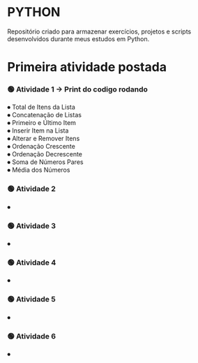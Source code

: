 # PYTHON
Repositório criado para armazenar exercícios, projetos e scripts desenvolvidos durante meus estudos em Python.

# Primeira atividade postada 

### 🟢 Atividade 1 → Print do codigo rodando 

⏺︎ Total de Itens da Lista<br>
⏺︎ Concatenação de Listas<br>
⏺︎ Primeiro e Último Item<br>
⏺︎ Inserir Item na Lista<br>
⏺︎ Alterar e Remover Itens<br>
⏺︎ Ordenação Crescente<br>
⏺︎ Ordenação Decrescente<br>
⏺︎ Soma de Números Pares<br>
⏺︎ Média dos Números<br>

### 🟢 Atividade 2 

⏺︎ 

### 🟢 Atividade 3 

⏺︎ 

### 🟢 Atividade 4

⏺︎ 

### 🟢 Atividade 5

⏺︎ 

### 🟢 Atividade 6

⏺︎ 
